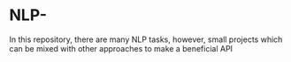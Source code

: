 # NLP- 

In this repository, there are many NLP tasks, however, small projects which can be mixed with other approaches to make a beneficial API
